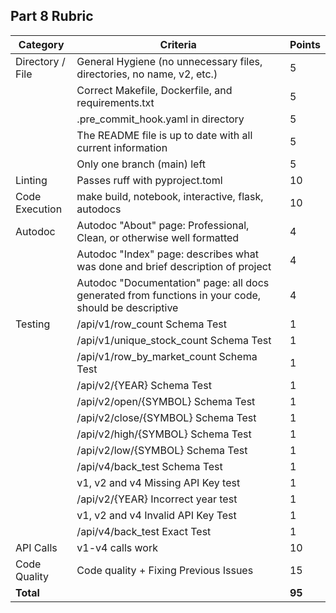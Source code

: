 ## Part 8 Rubric

| Category | Criteria | Points |
|----------|----------|---------|
| Directory / File | General Hygiene (no unnecessary files, directories, no name, v2, etc.) | 5 |
| | Correct Makefile, Dockerfile, and requirements.txt | 5 |
| | .pre_commit_hook.yaml in directory | 5 |
| | The README file is up to date with all current information | 5 |
| | Only one branch (main) left | 5 |
| Linting | Passes ruff with pyproject.toml | 10 |
| Code Execution | make build, notebook, interactive, flask, autodocs | 10 |
| Autodoc | Autodoc "About" page: Professional, Clean, or otherwise well formatted | 4 |
| | Autodoc "Index" page: describes what was done and brief description of project | 4 |
| | Autodoc "Documentation" page: all docs generated from functions in your code, should be descriptive | 4 |
| Testing | /api/v1/row_count Schema Test | 1 |
| | /api/v1/unique_stock_count Schema Test | 1 |
| | /api/v1/row_by_market_count Schema Test | 1 |
| | /api/v2/{YEAR} Schema Test | 1 |
| | /api/v2/open/{SYMBOL} Schema Test | 1 |
| | /api/v2/close/{SYMBOL} Schema Test | 1 |
| | /api/v2/high/{SYMBOL} Schema Test | 1 |
| | /api/v2/low/{SYMBOL} Schema Test | 1 |
| | /api/v4/back_test Schema Test | 1 |
| | v1, v2 and v4 Missing API Key test | 1 |
| | /api/v2/{YEAR} Incorrect year test | 1 |
| | v1, v2 and v4 Invalid API Key Test | 1 |
| | /api/v4/back_test Exact Test | 1 |
| API Calls | v1-v4 calls work | 10 |
| Code Quality | Code quality + Fixing Previous Issues | 15 |
| **Total** | | **95** |